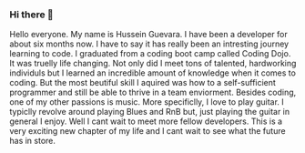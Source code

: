 ### Hi there 👋
Hello everyone. My name is Hussein Guevara. I have been a developer for about six months now. I have to say it has really been an intresting journey learning to code. I graduated from a coding boot camp called Coding Dojo. It was truelly life changing. Not only did I meet tons of talented, hardworking individuls but I learned an incredible amount of knowledge when it comes to coding. But the most beutiful skill I aquired was how to a self-sufficient programmer and still be able to thrive in a team enviorment. Besides coding, one of my other passions is music. More specificlly, I love to play guitar. I typiclly revolve around playing Blues and RnB but, just playing the guitar in general I enjoy. Well I cant wait to meet more fellow developers. This is a very exciting new chapter of my life and I cant wait to see what the future has in store.  
<!--
**HusseinGuevara/HusseinGuevara** is a ✨ _special_ ✨ repository because its `README.md` (this file) appears on your GitHub profile.

Here are some ideas to get you started:

- 🔭 I’m currently working on ...
- 🌱 I’m currently learning ...
- 👯 I’m looking to collaborate on ...
- 🤔 I’m looking for help with ...
- 💬 Ask me about ...
- 📫 How to reach me: ...
- 😄 Pronouns: ...
- ⚡ Fun fact: ...
-->

